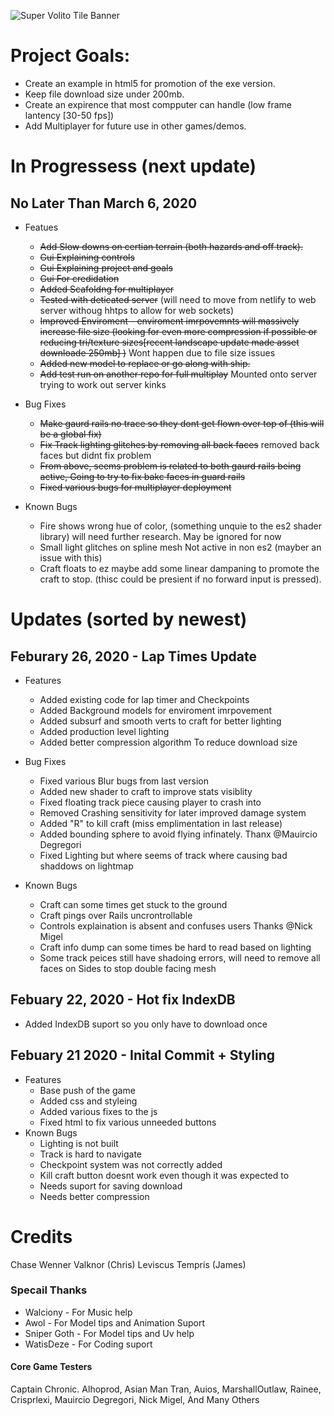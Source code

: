 ![Super Volito Tile Banner](https://supervolito.netlify.com/images/BannerMain.png)

# Project Goals:
* Create an example in html5 for promotion of the exe version.
* Keep file download size under 200mb.
* Create an expirence that most compputer can handle (low frame lantency [30-50 fps])
* Add Multiplayer for future use in other games/demos.

# In Progressess (next update)
  ## No Later Than March 6, 2020
  * Featues
    * ~~Add Slow downs on certian terrain (both hazards and off track).~~
    * ~~Gui Explaining controls~~
    * ~~Gui Explaining project and goals~~
    * ~~Gui For credidation~~
    * ~~Added Scafoldng for multiplayer~~
    * ~~Tested with deticated server~~ (will need to move from netlify to web server withoug hhtps to allow for web sockets)
    * ~~Improved Enviroment - enviroment imrpovemnts will massively increase file size (looking for even more compression if possible or reducing tri/texture sizes[recent landscape update made asset downloade 250mb] )~~ Wont happen due to file size issues
    *  ~~Added new model to replace or go along with ship.~~
    * ~~Add test run on another repo for full multiplay~~ Mounted onto server trying to work out server kinks
    
  * Bug Fixes
    * ~~Make gaurd rails no trace so they dont get flown over top of (this will be a global fix)~~
    * ~~Fix Track lighting glitches by removing all back faces~~ removed back faces but didnt fix problem
    * ~~From above, seems problem is related to both gaurd rails being active, Going to try to fix bakc faces in guard rails~~
    * ~~Fixed various bugs for multiplayer deployment~~
    
* Known Bugs
  * Fire shows wrong hue of color, (something unquie to the es2 shader library) will need further research. May be ignored for now
  * Small light glitches on spline mesh Not active in non es2 (mayber an issue with this)
  * Craft floats to ez maybe add some linear dampaning to promote the craft to stop. (thisc could be presient if no forward input is pressed).
  
# Updates (sorted by newest)
## Feburary 26, 2020 - Lap Times Update
* Features
  * Added existing code for lap timer and Checkpoints
  * Added Background models for enviroment imrpovement
  * Added subsurf and smooth verts to craft for better lighting
  * Added production level lighting
  * Added better compression algorithm To reduce download size
  
* Bug Fixes
  * Fixed various Blur bugs from last version
  * Added new shader to craft to improve stats visiblity
  * Fixed floating track piece causing player to crash into
  * Removed Crashing sensitivity for later improved damage system
  * Added "R" to kill craft (miss emplimentation in last release)
  * Added bounding sphere to avoid flying infinately. Thanx @Mauircio Degregori
  * Fixed Lighting but where seems of track where causing bad shaddows on lightmap
  
* Known Bugs
  * Craft can some times get stuck to the ground
  * Craft pings over Rails uncrontrollable
  * Controls explaination is absent and confuses users Thanks @Nick Migel
  * Craft info dump can some times be hard to read based on lighting
  * Some track peices still have shadoing errors, will need to remove all faces on Sides to stop double facing mesh
  
## Febuary 22, 2020 - Hot fix IndexDB
* Added IndexDB suport so you only have to download once

## Febuary 21 2020 - Inital Commit + Styling
* Features 
  * Base push of the game
  * Added css and styleing
  * Added various fixes to the js
  * Fixed html to fix various unneeded buttons
* Known Bugs
  * Lighting is not built
  * Track is hard to navigate
  * Checkpoint system was not correctly added
  * Kill craft button doesnt work even though it was expected to
  * Needs suport for saving download
  * Needs better compression

# Credits
  Chase Wenner
  Valknor (Chris)
  Leviscus Tempris (James)
  
### Specail Thanks
  * Walciony - For Music help
  * Awol - For Model tips and Animation Suport
  * Sniper Goth - For Model tips and Uv help
  * WatisDeze - For Coding suport
  #### Core Game Testers
  Captain Chronic.
  Alhoprod,
  Asian Man Tran,
  Auios,
  MarshallOutlaw,
  Rainee,
  Crisprlexi,
  Mauircio Degregori,
  Nick Migel,
  And Many Others
